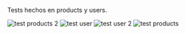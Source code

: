 Tests hechos en products y users. 


![test products 2](https://github.com/LautaroBidegorry/backend-des2/assets/136863230/14393bcc-a894-4261-934b-6aba740ac06d)
![test user](https://github.com/LautaroBidegorry/backend-des2/assets/136863230/09032469-5f0d-47fa-98e5-14e990b6460f)
![test user 2](https://github.com/LautaroBidegorry/backend-des2/assets/136863230/76fb287b-8d91-45f4-b418-ef29bd6995bf)
![test products](https://github.com/LautaroBidegorry/backend-des2/assets/136863230/1352afba-b7d1-43e2-bedd-b7841b82294e)
